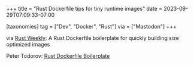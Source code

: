 +++
title = "Rust Dockerfile tips for tiny runtime images"
date = 2023-09-29T07:09:33-07:00

[taxonomies]
tag = ["Dev", "Docker", "Rust"]
via = ["Mastodon"]
+++

via [Rust Weekly](https://mastodon.social/@rust_discussions/111147584798234797): A Rust Dockerfile boilerplate for quickly building size optimized images

<!-- more -->

Peter Todorov: [Rust Dockerfile Boilerplate](https://peterprototypes.com/blog/rust-dockerfile-boilerplate/)
